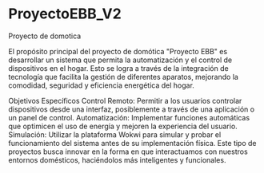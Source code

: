 # ProyectoEBB_V2
Proyecto de domotica

El propósito principal del proyecto de domótica "Proyecto EBB" es desarrollar un sistema que permita la automatización y el control de dispositivos en el hogar. Esto se logra a través de la integración de tecnología que facilita la gestión de diferentes aparatos, mejorando la comodidad, seguridad y eficiencia energética del hogar.

Objetivos Específicos
Control Remoto: Permitir a los usuarios controlar dispositivos desde una interfaz, posiblemente a través de una aplicación o un panel de control.
Automatización: Implementar funciones automáticas que optimicen el uso de energía y mejoren la experiencia del usuario.
Simulación: Utilizar la plataforma Wokwi para simular y probar el funcionamiento del sistema antes de su implementación física.
Este tipo de proyectos busca innovar en la forma en que interactuamos con nuestros entornos domésticos, haciéndolos más inteligentes y funcionales.
